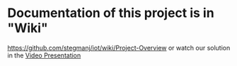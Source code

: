 Documentation of this project is in "Wiki"
==========================================
https://github.com/stegmanj/iot/wiki/Project-Overview
or watch our solution in the [Video Presentation](https://www.youtube.com/embed/a0haUpbYm18)
